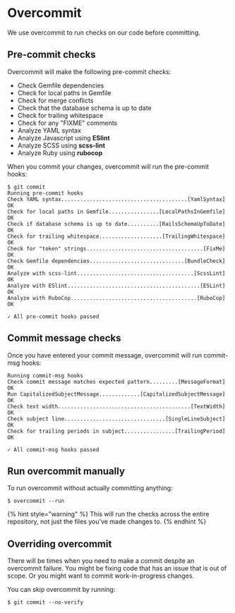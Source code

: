 # Overcommit

We use overcommit to run checks on our code before committing.

## Pre-commit checks

Overcommit will make the following pre-commit checks:

* Check Gemfile dependencies
* Check for local paths in Gemfile
* Check for merge conflicts
* Check that the database schema is up to date
* Check for trailing whitespace
* Check for any "FIXME" comments
* Analyze YAML syntax 
* Analyze Javascript using **ESlint**
* Analyze SCSS using **scss-lint**
* Analyze Ruby using **rubocop**

When you commit your changes, overcommit will run the pre-commit hooks:

```text
$ git commit
Running pre-commit hooks
Check YAML syntax........................................[YamlSyntax] OK
Check for local paths in Gemfile................[LocalPathsInGemfile] OK
Check if database schema is up to date..........[RailsSchemaUpToDate] OK
Check for trailing whitespace....................[TrailingWhitespace] OK
Check for "token" strings.....................................[FixMe] OK
Check Gemfile dependencies..............................[BundleCheck] OK
Analyze with scss-lint.....................................[ScssLint] OK
Analyze with ESlint..........................................[ESLint] OK
Analyze with RuboCop........................................[RuboCop] OK

✓ All pre-commit hooks passed
```

## Commit message checks

Once you have entered your commit message, overcommit will run commit-msg hooks:

```text
Running commit-msg hooks
Check commit message matches expected pattern.........[MessageFormat] OK
Run CapitalizedSubjectMessage.............[CapitalizedSubjectMessage] OK
Check text width..........................................[TextWidth] OK
Check subject line................................[SingleLineSubject] OK
Check for trailing periods in subject................[TrailingPeriod] OK

✓ All commit-msg hooks passed
```

## Run overcommit manually

To run overcommit without actually committing anything:

```text
$ overcommit --run
```

{% hint style="warning" %}
This will run the checks across the entire repository, not just the files you've made changes to.
{% endhint %}

## Overriding overcommit

There will be times when you need to make a commit despite an overcommit failure. You might be fixing code that has an issue that is out of scope. Or you might want to commit work-in-progress changes.

You can skip overcommit by running:

```text
$ git commit --no-verify
```

